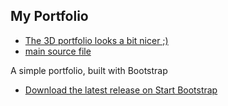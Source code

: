 
## My Portfolio

* [The 3D portfolio looks a bit nicer ;) ](http://sconway.github.io/three-js/portfolio/dist/)
* [main source file](https://github.com/sconway/three-js/blob/master/portfolio/app/js/portfolio.js)

A simple portfolio, built with Bootstrap
* [Download the latest release on Start Bootstrap](http://startbootstrap.com/template-overviews/freelancer/)

